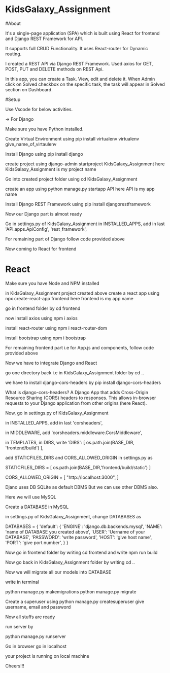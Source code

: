 # KidsGalaxy_Assignment

#About

It's a single-page application (SPA) which is built using React for frontend and Django REST Framework for API.

It supports full CRUD Functionality. It uses React-router for Dynamic routing.

I created a REST API via Django REST Framework. Used axios for GET, POST, PUT and DELETE methods on REST Api.

In this app, you can create a Task. View, edit and delete it.
When Admin click on Solved checkbox on the specific task, the task will appear in Solved section on Dashboard.


#Setup

Use Vscode for below activities.

-> For Django

Make sure you have Python installed.

Create Virtual Environment using
pip install virtualenv
virtualenv give_name_of_virtaulenv

Install Django using 
pip install django

create project using
django-admin startproject KidsGalaxy_Assignment
here KidsGalaxy_Assignment is my project name

Go into created project folder using
cd KidsGalaxy_Assignment

create an app using
python manage.py startapp API
here API is my app name

Install Django REST Framework using
pip install djangorestframework

Now our Django part is almost ready

Go in settings.py of KidsGalaxy_Assignment
in INSTALLED_APPS, add in last
'API.apps.ApiConfig',
'rest_framework',

For remaining part of Django follow code provided above

Now coming to React for frontend

# React

Make sure you have Node and NPM installed

in KidsGalaxy_Assignment project created above
create a react app 
using npx create-react-app frontend
here frontend is my app name

go in frontend folder by 
cd frontend

now install axios using
npm i axios

install react-router using
npm i react-router-dom

install bootstrap using 
npm i bootstrap

For remaining frontend part i.e for App.js and components, follow code provided above



Now we have to integrate Django and React

go one directory back i.e in KidsGalaxy_Assignment folder by cd ..

we have to install django-cors-headers by
pip install django-cors-headers

What is django-cors-headers?
A Django App that adds Cross-Origin Resource Sharing (CORS) headers to responses. 
This allows in-browser requests to your Django application from other origins (here React).

Now, go in settings.py of KidsGalaxy_Assignment

in INSTALLED_APPS, add in last
'corsheaders',

in MIDDLEWARE, add 
'corsheaders.middleware.CorsMiddleware',

in TEMPLATES, in DIRS, write
'DIRS': [
            os.path.join(BASE_DIR, 'frontend/build')
        ],
        

add STATICFILES_DIRS and CORS_ALLOWED_ORIGIN in settings.py as

STATICFILES_DIRS = [
    os.path.join(BASE_DIR,'frontend/build/static')
]

CORS_ALLOWED_ORIGIN = [
    "http://localhost:3000",
]
        


Djano uses DB SQLite as default DBMS
But we can use other DBMS also. 

Here we will use MySQL

Create a DATABASE in MySQL

in settings.py of KidsGalaxy_Assignment, change DATABASES as

DATABASES = {
    'default': {
        'ENGINE': 'django.db.backends.mysql',
        'NAME': 'name of DATABASE you created above',
        'USER': 'Uername of your DATABASE',
        'PASSWORD': 'write password',
        'HOST': 'give host name',
        'PORT': 'give port number',
    }
}

Now go in frontend folder by writing cd frontend and 
write
npm run build


Now go back in KidsGalaxy_Assignment folder by writing cd ..

Now we will migrate all our models into DATABASE

write in terminal

python manage.py makemigrations
python manage.py migrate


Create a superuser using
python manage.py createsuperuser
give username, email and password

Now all stuffs are ready 

run server by

python manage.py runserver

Go in browser
go in localhost 

your project is running on local machine


Cheers!!!












